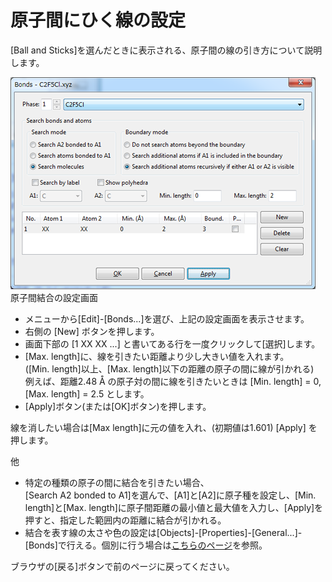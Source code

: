 # 原子間にひく線の設定
[Ball and Sticks]を選んだときに表示される、原子間の線の引き方について説明します。  

<img title="bond" src="/img/bond.png" alt="" width="488" height="339" />
原子間結合の設定画面

- メニューから[Edit]-[Bonds...]を選び、上記の設定画面を表示させます。
- 右側の [New] ボタンを押します。
- 画面下部の [1 XX XX ...] と書いてある行を一度クリックして[選択]します。
- [Max. length]に、線を引きたい距離より少し大きい値を入れます。  
([Min. length]以上、[Max. length]以下の距離の原子の間に線が引かれる)  
例えば、距離2.48 Å の原子対の間に線を引きたいときは [Min. length] = 0, [Max. length] = 2.5 とします。
- [Apply]ボタン(または[OK]ボタン)を押します。

線を消したい場合は[Max length]に元の値を入れ、(初期値は1.601) [Apply] を押します。

他
- 特定の種類の原子の間に結合を引きたい場合、  
[Search A2 bonded to A1]を選んで、[A1]と[A2]に原子種を設定し、[Min. length]と[Max. length]に原子間距離の最小値と最大値を入力し、[Apply]を押すと、指定した範囲内の距離に結合が引かれる。
- 結合を表す線の太さや色の設定は[Objects]-[Properties]-[General...]-[Bonds]で行える。個別に行う場合は[こちらのページ](ethbond.md)を参照。

ブラウザの[戻る]ボタンで前のページに戻ってください。
